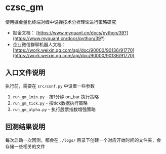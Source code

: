 # czsc_gm

使用掘金量化终端对缠中说禅技术分析理论进行策略研究

* 掘金文档： [https://www.myquant.cn/docs/python/39?](https://www.myquant.cn/docs/python/39?)
* 企业微信群聊机器人文档：[https://work.weixin.qq.com/api/doc/90000/90136/91770](https://work.weixin.qq.com/api/doc/90000/90136/91770)

## 入口文件说明

执行前，需要在 `src/conf.py` 中设置一些参数

1. `run_gm_1min.py` - 按1分钟 on_bar 执行策略
2. `run_gm_tick.py` - 按tick数据执行策略
3. `run_gm_alpha.py` - 执行股票指数增强策略

## 回测结果说明

每次启动一次回测，都会在 `./logs/` 目录下创建一个对应开始时间的文件夹，会存储一些相关的文件




